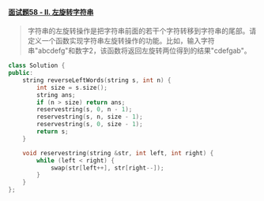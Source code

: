 #### [面试题58 - II. 左旋转字符串](https://leetcode-cn.com/problems/zuo-xuan-zhuan-zi-fu-chuan-lcof/)

> 字符串的左旋转操作是把字符串前面的若干个字符转移到字符串的尾部。请定义一个函数实现字符串左旋转操作的功能。比如，输入字符串"abcdefg"和数字2，该函数将返回左旋转两位得到的结果"cdefgab"。
>

```c++
class Solution {
public:
    string reverseLeftWords(string s, int n) {
        int size = s.size();
        string ans;
        if (n > size) return ans;
        reservestring(s, 0, n - 1);
        reservestring(s, n, size - 1);
        reservestring(s, 0, size - 1);
        return s;
    }

    void reservestring(string &str, int left, int right) {
        while (left < right) {
            swap(str[left++], str[right--]);
        }
    }
};
```

